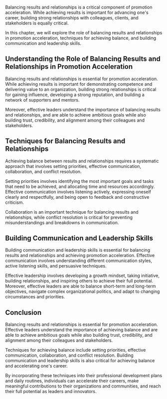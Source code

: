 
Balancing results and relationships is a critical component of promotion acceleration. While achieving results is important for advancing one's career, building strong relationships with colleagues, clients, and stakeholders is equally critical.

In this chapter, we will explore the role of balancing results and relationships in promotion acceleration, techniques for achieving balance, and building communication and leadership skills.

Understanding the Role of Balancing Results and Relationships in Promotion Acceleration
---------------------------------------------------------------------------------------

Balancing results and relationships is essential for promotion acceleration. While achieving results is important for demonstrating competence and delivering value to an organization, building strong relationships is critical for gaining influence, developing a strong reputation, and building a network of supporters and mentors.

Moreover, effective leaders understand the importance of balancing results and relationships, and are able to achieve ambitious goals while also building trust, credibility, and alignment among their colleagues and stakeholders.

Techniques for Balancing Results and Relationships
--------------------------------------------------

Achieving balance between results and relationships requires a systematic approach that involves setting priorities, effective communication, collaboration, and conflict resolution.

Setting priorities involves identifying the most important goals and tasks that need to be achieved, and allocating time and resources accordingly. Effective communication involves listening actively, expressing oneself clearly and respectfully, and being open to feedback and constructive criticism.

Collaboration is an important technique for balancing results and relationships, while conflict resolution is critical for preventing misunderstandings and breakdowns in communication.

Building Communication and Leadership Skills
--------------------------------------------

Building communication and leadership skills is essential for balancing results and relationships and achieving promotion acceleration. Effective communication involves understanding different communication styles, active listening skills, and persuasive techniques.

Effective leadership involves developing a growth mindset, taking initiative, building relationships, and inspiring others to achieve their full potential. Moreover, effective leaders are able to balance short-term and long-term objectives, navigate complex organizational politics, and adapt to changing circumstances and priorities.

Conclusion
----------

Balancing results and relationships is essential for promotion acceleration. Effective leaders understand the importance of achieving balance and are able to achieve ambitious goals while also building trust, credibility, and alignment among their colleagues and stakeholders.

Techniques for achieving balance include setting priorities, effective communication, collaboration, and conflict resolution. Building communication and leadership skills is also critical for achieving balance and accelerating one's career.

By incorporating these techniques into their professional development plans and daily routines, individuals can accelerate their careers, make meaningful contributions to their organizations and communities, and reach their full potential as leaders and innovators.

